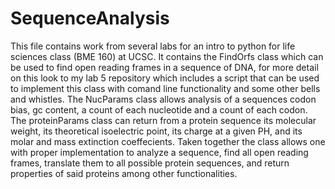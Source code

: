 # SequenceAnalysis
This file contains work from several labs for an intro to python for life sciences class (BME 160) at UCSC. It contains the FindOrfs class which can be used to find open reading frames in a sequence of DNA, for more detail on this look to my lab 5 repository which includes a script that can be used to implement this class with comand line functionality and some other bells and whistles. The NucParams class allows analysis of a sequences codon bias, gc content, a count of each nucleotide and a count of each codon. The proteinParams class can return from a protein sequence its molecular weight, its theoretical isoelectric point, its charge at a given PH, and its molar and mass extinction coeffecients. Taken together the class allows one with proper implementation to analyze a sequence, find all open reading frames, translate them to all possible protein sequences, and return properties of said proteins among other functionalities. 
